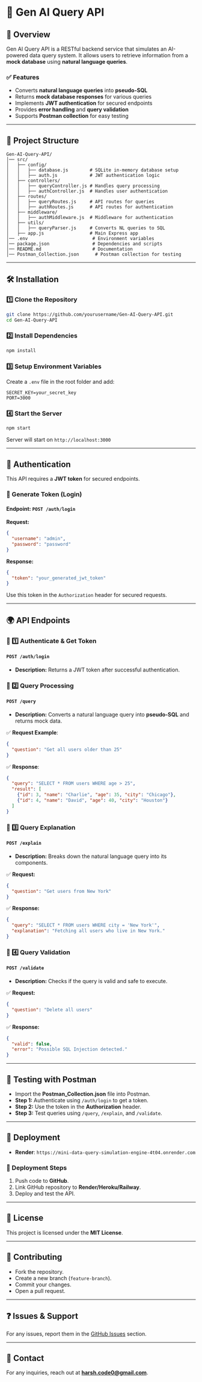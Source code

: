 # 🚀 Gen AI Query API

## 📌 Overview
Gen AI Query API is a RESTful backend service that simulates an AI-powered data query system. It allows users to retrieve information from a **mock database** using **natural language queries**.

### ✅ Features
- Converts **natural language queries** into **pseudo-SQL**
- Returns **mock database responses** for various queries
- Implements **JWT authentication** for secured endpoints
- Provides **error handling** and **query validation**
- Supports **Postman collection** for easy testing

---

## 📂 Project Structure
```
Gen-AI-Query-API/
│── src/
│   ├── config/
│   │   ├── database.js        # SQLite in-memory database setup
│   │   ├── auth.js            # JWT authentication logic
│   ├── controllers/
│   │   ├── queryController.js # Handles query processing
│   │   ├── authController.js  # Handles user authentication
│   ├── routes/
│   │   ├── queryRoutes.js     # API routes for queries
│   │   ├── authRoutes.js      # API routes for authentication
│   ├── middleware/
│   │   ├── authMiddleware.js  # Middleware for authentication
│   ├── utils/
│   │   ├── queryParser.js     # Converts NL queries to SQL
│   ├── app.js                 # Main Express app
│── .env                        # Environment variables
│── package.json                # Dependencies and scripts
│── README.md                   # Documentation
│── Postman_Collection.json      # Postman collection for testing
```

---

## 🛠️ Installation

### 1️⃣ Clone the Repository
```sh
git clone https://github.com/yourusername/Gen-AI-Query-API.git
cd Gen-AI-Query-API
```

### 2️⃣ Install Dependencies
```sh
npm install
```

### 3️⃣ Setup Environment Variables
Create a `.env` file in the root folder and add:
```
SECRET_KEY=your_secret_key
PORT=3000
```

### 4️⃣ Start the Server
```sh
npm start
```

Server will start on `http://localhost:3000`

---

## 🔐 Authentication
This API requires a **JWT token** for secured endpoints. 

### 🔑 Generate Token (Login)
#### Endpoint: `POST /auth/login`
**Request:**
```json
{
  "username": "admin",
  "password": "password"
}
```
**Response:**
```json
{
  "token": "your_generated_jwt_token"
}
```

Use this token in the `Authorization` header for secured requests.

---

## 🌍 API Endpoints

### 📌 1️⃣ Authenticate & Get Token
#### `POST /auth/login`
- **Description:** Returns a JWT token after successful authentication.

### 📌 2️⃣ Query Processing
#### `POST /query`
- **Description:** Converts a natural language query into **pseudo-SQL** and returns mock data.  

✅ **Request Example**:
```json
{
  "question": "Get all users older than 25"
}
```
✅ **Response**:
```json
{
  "query": "SELECT * FROM users WHERE age > 25",
  "result": [
    {"id": 3, "name": "Charlie", "age": 35, "city": "Chicago"},
    {"id": 4, "name": "David", "age": 40, "city": "Houston"}
  ]
}
```

### 📌 3️⃣ Query Explanation
#### `POST /explain`
- **Description:** Breaks down the natural language query into its components.  

✅ **Request:**
```json
{
  "question": "Get users from New York"
}
```
✅ **Response:**
```json
{
  "query": "SELECT * FROM users WHERE city = 'New York'",
  "explanation": "Fetching all users who live in New York."
}
```

### 📌 4️⃣ Query Validation
#### `POST /validate`
- **Description:** Checks if the query is valid and safe to execute.  

✅ **Request:**
```json
{
  "question": "Delete all users"
}
```
✅ **Response:**
```json
{
  "valid": false,
  "error": "Possible SQL Injection detected."
}
```

---

## 🧪 Testing with Postman
- Import the **Postman_Collection.json** file into Postman.
- **Step 1:** Authenticate using `/auth/login` to get a token.
- **Step 2:** Use the token in the **Authorization** header.
- **Step 3:** Test queries using `/query`, `/explain`, and `/validate`.

---

## 🚀 Deployment
- **Render**: `https://mini-data-query-simulation-engine-4t04.onrender.com`

### 🔧 Deployment Steps
1. Push code to **GitHub**.
2. Link GitHub repository to **Render/Heroku/Railway**.
3. Deploy and test the API.

---

## 📜 License
This project is licensed under the **MIT License**.

---

## 🤝 Contributing
- Fork the repository.
- Create a new branch (`feature-branch`).
- Commit your changes.
- Open a pull request.

---

## ❓ Issues & Support
For any issues, report them in the [GitHub Issues](https://github.com/yourusername/Gen-AI-Query-API/issues) section.

---

## 📩 Contact
For any inquiries, reach out at **harsh.code0@gmail.com**.
